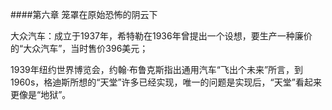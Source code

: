 ####第六章 笼罩在原始恐怖的阴云下

大众汽车：成立于1937年，希特勒在1936年曾提出一个设想，要生产一种廉价的“大众汽车”，当时售价396美元；

1939年纽约世界博览会，约翰·布鲁克斯指出通用汽车“飞出个未来”所言，到1960s，格迪斯所想的“天堂”许多已经实现，唯一的问题是实现后，“天堂”看起来更像是“地狱”。
